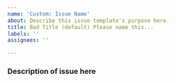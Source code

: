 ```yaml
---
name: 'Custom: Issue Name'
about: Describe this issue template's purpose here.
title: Bad Title (default) Please name this...
labels: ''
assignees: ''

---
```


<h3>Description of issue here</h3>
